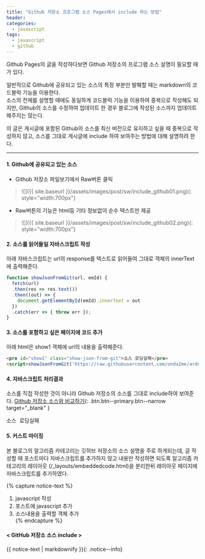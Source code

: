 ```yaml
---
title: "Github 저장소 프로그램 소스 Pages에서 include 하는 방법"
header:
categories: 
  - javascript
tags:
  - javascript
  - github
---
```

<script src="/assets/js/custom.js"></script>

Github Pages의 글을 작성하다보면 Github 저장소의 프로그램 소스 설명이 필요할 때가 있다.    

일반적으로 Github에 공유되고 있는 소스의 특정 부분만 발췌할 때는 markdown의 코드블럭 기능을 이용한다.    
소스의 전체를 설명할 때에도 동일하게 코드블럭 기능을 이용하여 중복으로 작성해도 되지만, 
Github의 소스를 수정하여 업데이트 한 경우 블로그에 작성된 소스까지 업데이트 해주지는 않는다.

이 글은 게시글에 포함된  Github의 소스를 최신 버전으로 유지하고 싶을 때 중복으로 작성하지 않고,
소스를 그대로 게시글에 include 하여 보여주는 방법에 대해 설명하려 한다.

---

#### 1. Github에 공유되고 있는 소스
 + Github 저장소 파일보기에서 Raw버튼 클릭
 
> ![]({{ site.baseurl }}/assets/images/post/sw/include_github01.png){: style="width:700px"}

 + Raw버튼의 기능은 html등 기타 정보없이 순수 텍스트만 제공
 
> ![]({{ site.baseurl }}/assets/images/post/sw/include_github02.png){: style="width:700px"}


#### 2. 소스를 읽어들일 자바스크립트 작성
아래 자바스크립트는 url의 response를 텍스트로 읽어들여 그대로 객체의 innerText에 출력해준다.

```javascript
function showJsonFromGit(url, emId) {
  fetch(url)
  .then(res => res.text())
  .then((out) => {
    document.getElementById(emId).innerText = out
  })
  .catch(err => { throw err });
}
```

#### 3. 소스를 포함하고 싶은 페이지에 코드 추가 
아래 html은 show1 객체에 url의 내용을 출력해준다.

```html
<pre id="show1" class="show-json-from-git">소스 로딩실패</pre>
<script>showJsonFromGit('https://raw.githubusercontent.com/onda2me/arduino_s/master/s1/sketch_servo_button/sketch_servo_button.ino', 'show1');</script>
```

#### 4. 자바스크립트 처리결과 
소스를 직접 작성한 것이 아니라 Github 저장소의 소스를 그대로 include하여 보여준다.
[Github 저장소 소스와 비교하기](https://github.com/onda2me/arduino_s/blob/master/s1/sketch_servo_button/sketch_servo_button.ino){: .btn.btn--primary.btn--narrow target="_blank" }

<pre id="show1" class="show-json-from-git">소스 로딩실패</pre>
<script>showJsonFromGit('https://raw.githubusercontent.com/onda2me/arduino_s/master/s1/sketch_servo_button/sketch_servo_button.ino', 'show1', '300px');</script>

#### 5. 커스트 마이징
본 블로그의 알고리즘 카테고리는 깃허브 저장소의 소스 설명을 주로  하게되는데, 
글 작성할 때 포스트마다 자바스크립트를 추가하지 않고 내용만 작성하면 되도록 
알고리즘 카테고리의 레이아웃 (/_layouts/embeddedcode.html)을 분리한뒤 레이아웃 페이지에 자바스크립트를 추가하였다.

{% capture notice-text %}
   1. javascript 작성
   2. 포스트에 javascript 추가
   3. 소스내용을 출력할 객체 추가  
{% endcapture %}


#### < GitHub 저장소 소스 include >
{{ notice-text | markdownify }}{: .notice--info}




